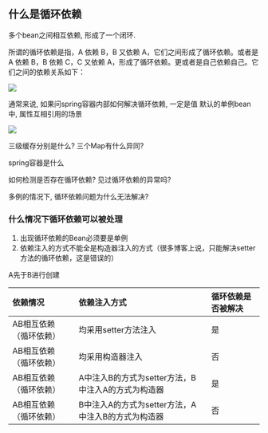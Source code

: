 ## 什么是循环依赖

多个bean之间相互依赖, 形成了一个闭环.

所谓的循环依赖是指，A 依赖 B，B 又依赖 A，它们之间形成了循环依赖。或者是 A 依赖 B，B 依赖 C，C 又依赖 A，形成了循环依赖。更或者是自己依赖自己。它们之间的依赖关系如下：

![](https://youpaiyun.zongqilive.cn/image/20201126143432.png)

通常来说, 如果问spring容器内部如何解决循环依赖, 一定是值 默认的单例bean中, 属性互相引用的场景

![](https://youpaiyun.zongqilive.cn/image/20201124104946.png)







三级缓存分别是什么? 三个Map有什么异同?

spring容器是什么

如何检测是否存在循环依赖? 见过循环依赖的异常吗?

多例的情况下, 循环依赖问题为什么无法解决?



### 什么情况下循环依赖可以被处理

1. 出现循环依赖的Bean必须要是单例
2. 依赖注入的方式不能全是构造器注入的方式（很多博客上说，只能解决setter方法的循环依赖，这是错误的）

A先于B进行创建

| 依赖情况               | 依赖注入方式                                       | 循环依赖是否被解决 |
| :--------------------- | :------------------------------------------------- | :----------------- |
| AB相互依赖（循环依赖） | 均采用setter方法注入                               | 是                 |
| AB相互依赖（循环依赖） | 均采用构造器注入                                   | 否                 |
| AB相互依赖（循环依赖） | A中注入B的方式为setter方法，B中注入A的方式为构造器 | 是                 |
| AB相互依赖（循环依赖） | B中注入A的方式为setter方法，A中注入B的方式为构造器 | 否                 |











